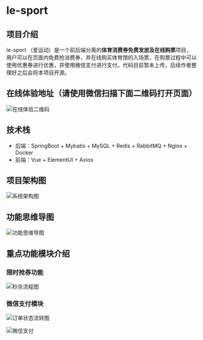 # le-sport

## 项目介绍
le-sport （爱运动）是一个前后端分离的**体育消费券免费发放及在线购票**项目，用户可以在页面内免费抢消费券，并在线购买体育馆的入场票，在购票过程中可以使用优惠券进行优惠，并使用微信支付进行支付。代码目前暂未上传，后续作者整理好之后会将本项目开源。

## 在线体验地址（请使用微信扫描下面二维码打开页面）
![在线体验二维码](images/地址.png)

## 技术栈
- 后端：SpringBoot + Mybatis + MySQL + Redis + RabbitMQ + Nginx + Docker
- 前端：Vue + ElementUI + Axios

## 项目架构图
![系统架构图](images/系统架构图.png)

## 功能思维导图
![功能思维导图](images/思维导图.png)

## 重点功能模块介绍
### 限时抢券功能
![秒杀流程图](images/秒杀接口流程图.png)

### 微信支付模块
![订单状态流转图](images/订单状态机.png)

![微信支付](images/订单支付时序图.png)
